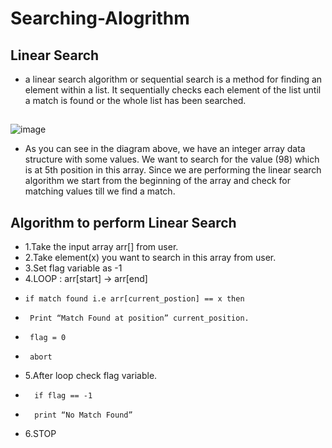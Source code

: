 # Searching-Alogrithm
## Linear Search 

* a linear search algorithm or sequential search is a method for finding an element within a list. It sequentially checks each element of the list until a match is found or the whole list has been searched.
##
![image](https://user-images.githubusercontent.com/80576654/164422670-9eb93e4f-5831-4d8c-84f6-ec522938bd85.png)
* As you can see in the diagram above, we have an integer array data structure with some values. We want to search for the value (98) which is at 5th position in this array. Since we are performing the linear search algorithm we start from the beginning of the array and check for matching values till we find a match.
##
## Algorithm to perform Linear Search
 * 1.Take the input array arr[] from user.
 * 2.Take element(x) you want to search in this array from user.
 * 3.Set flag variable as -1
 * 4.LOOP : arr[start] -> arr[end]
 *     if match found i.e arr[current_postion] == x then
 *      Print “Match Found at position” current_position.
 *      flag = 0
 *      abort
* 5.After loop check flag variable.
*       if flag == -1
*       print “No Match Found”
* 6.STOP
